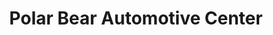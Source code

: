 ---
title: "Polar Bear Automotive Center"
url: /grand-junction/polar-bear-automotive-center/
shop: car repair
---
